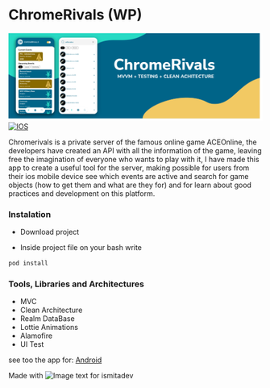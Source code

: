 # ChromeRivals (WP)

![Image text](https://github.com/bg-isma/files/blob/main/githubbanner-chromerivals.png)
[![IOS](https://img.shields.io/badge/IOS-13-purple.svg?longCache=true&style=popout-square)](https://www.android.com)

Chromerivals is a private server of the famous online game ACEOnline, the developers have created an API with all the information of the game, leaving free the imagination of everyone who wants to play with it, I have made this app to create a useful tool for the server, making possible for users from their ios mobile device see which events are active and search for game objects (how to get them and what are they for) and for learn about good practices and development on this platform.

### Instalation

- Download project

- Inside project file on your bash write
```bash
pod install
```

### Tools, Libraries and Architectures

- MVC
- Clean Architecture
- Realm DataBase
- Lottie Animations
- Alamofire
- UI Test


see too the app for: [Android](https://github.com/bg-isma/chromerivals-android)

Made with ![Image text](https://img.icons8.com/color/48/000000/like--v3.png) for ismitadev
